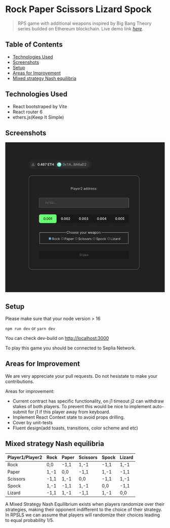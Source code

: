 # Rock Paper Scissors Lizard Spock
> RPS game with additional weapons inspired by Big Bang Theory series builded on Ethereum blockchain.
> Live demo link [_here_](https://rps-snowy-zeta.vercel.app/).

## Table of Contents
* [Technologies Used](#technologies-used)
* [Screenshots](#screenshots)
* [Setup](#setup)
* [Areas for Improvement](#areas-for-improvement)
* [Mixed strategy Nash equilibria](#mixed-strategy-nash-equilibria)


## Technologies Used
- React bootstraped by Vite
- React router 6
- ethers.js(Keep It Simple)


## Screenshots
![Example screenshot](./img/screenshot.png)


## Setup
Please make sure that your node version > 16

`npm run dev` or `yarn dev`

You can check dev-build on [http://localhost:3000](http://localhost:3000)

To play this game you should be connected to Seplia Network.

## Areas for Improvement
We are very appreciate your pull requests. Do not hesistate to make your contributions.

Areas for improvement:
- Current contract has specific functionality, on j1 timeout j2 can withdraw stakes of both players. To prevent this would be nice to implement auto-submit for j1 if this player away from keyboard.
- Implement React Context state to avoid props drilling.
- Cover by unit-tests
- Fluent design(add toasts, transitions, color scheme and etc)

## Mixed strategy Nash equilibria


| Player1/Player2 | Rock | Paper | Scissors | Spock | Lizard |
|-----------------|------|-------|----------|-------|--------|
| Rock            | 0,0  | -1,1  | 1,-1     | -1,1  | 1,-1   |
| Paper           | 1,-1 | 0,0   | -1,1     | 1,-1  | -1,1   |
| Scissors        | -1,1 | 1,-1  | 0,0      | -1,1  | 1,-1   |
| Spock           | 1,-1 | -1,1  | 1,-1     | 0,0   | -1,1   |
| Lizard          | -1,1 | 1,-1  | -1,1     | 1,-1  | 0,0    |

A Mixed Strategy Nash Equilibrium exists when players randomize over their strategies, making their opponent indifferent to the choice of their strategy. In RPSLS we can assume that players will randomize their choices leading to equal probability 1/5.
